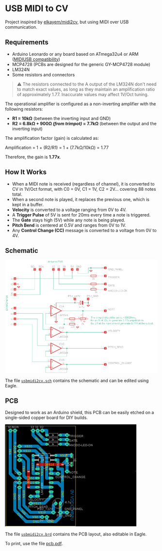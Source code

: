 # USB MIDI to CV

Project inspired by [elkayem/midi2cv](https://github.com/elkayem/midi2cv), but using MIDI over USB communication.

## Requirements

- Arduino Leonardo or any board based on ATmega32u4 or ARM ([MIDIUSB compatibility](https://docs.arduino.cc/libraries/midiusb/#Compatibility))  
- MCP4728 (PCBs are designed for the generic GY-MCP4728 module)  
- LM324N  
- Some resistors and connectors

> ⚠️ The resistors connected to the A output of the LM324N don't need to match exact values, as long as they maintain an amplification ratio of approximately 1.77. Inaccurate values may affect 1V/Oct tuning.

The operational amplifier is configured as a non-inverting amplifier with the following resistors:

- **R1 = 10kΩ** (between the inverting input and GND)
- **R2 = 6.8kΩ + 900Ω _(from trimpot)_ = 7.7kΩ** (between the output and the inverting input)

The amplification factor (gain) is calculated as:

Amplification = 1 + (R2/R1) = 1 + (7.7kΩ/10kΩ) = 1.77

Therefore, the gain is **1.77x**.

## How It Works

- When a MIDI note is received (regardless of channel), it is converted to CV in 1V/Oct format, with C0 = 0V, C1 = 1V, C2 = 2V... covering 88 notes total.
- When a second note is played, it replaces the previous one, which is kept in a buffer.
- **Velocity** is converted to a voltage ranging from 0V to 4V.
- A **Trigger Pulse** of 5V is sent for 20ms every time a note is triggered.
- The **Gate** stays high (5V) while any note is being played.
- **Pitch Bend** is centered at 0.5V and ranges from 0V to 1V.
- Any **Control Change (CC)** message is converted to a voltage from 0V to 4V.

## Schematic

![Schematic](https://github.com/dioubernardo/usbmidi2cv/blob/main/diagram.png)

The file [`usbmidi2cv.sch`](https://github.com/dioubernardo/usbmidi2cv/blob/main/usbmidi2cv.sch) contains the schematic and can be edited using Eagle.

## PCB

Designed to work as an Arduino shield, this PCB can be easily etched on a single-sided copper board for DIY builds.

![Board](https://github.com/dioubernardo/usbmidi2cv/blob/main/board.png)

The file [`usbmidi2cv.brd`](https://github.com/dioubernardo/usbmidi2cv/blob/main/usbmidi2cv.brd) contains the PCB layout, also editable in Eagle.

To print, use the file [pcb.pdf](https://github.com/dioubernardo/usbmidi2cv/blob/main/pcb.pdf).
